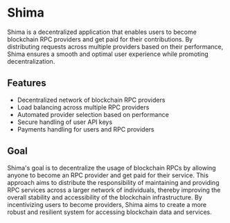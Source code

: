 # Shima

Shima is a decentralized application that enables users to become blockchain RPC providers and get paid for their contributions. By distributing requests across multiple providers based on their performance, Shima ensures a smooth and optimal user experience while promoting decentralization.

## Features

- Decentralized network of blockchain RPC providers
- Load balancing across multiple RPC providers
- Automated provider selection based on performance
- Secure handling of user API keys
- Payments handling for users and RPC providers

## Goal

Shima's goal is to decentralize the usage of blockchain RPCs by allowing anyone to become an RPC provider and get paid for their service. This approach aims to distribute the responsibility of maintaining and providing RPC services across a larger network of individuals, thereby improving the overall stability and accessibility of the blockchain infrastructure. By incentivizing users to become providers, Shima aims to create a more robust and resilient system for accessing blockchain data and services.
